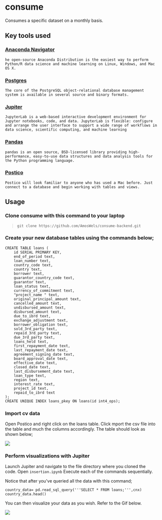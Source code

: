 # consume
Consumes a specific dataset on a monthly basis.

## Key tools used
### [Anaconda Navigator](https://www.anaconda.com/distribution/)
```he open-source Anaconda Distribution is the easiest way to perform Python/R data science and machine learning on Linux, Windows, and Mac OS X.```

### [Postgres](https://www.postgresql.org/download/)
```The core of the PostgreSQL object-relational database management system is available in several source and binary formats.```

### [Jupiter](https://jupyter.org/)
```JupyterLab is a web-based interactive development environment for Jupyter notebooks, code, and data. JupyterLab is flexible: configure and arrange the user interface to support a wide range of workflows in data science, scientific computing, and machine learning```

### [Pandas](https://pandas.pydata.org/)
```pandas is an open source, BSD-licensed library providing high-performance, easy-to-use data structures and data analysis tools for the Python programming language.```

### [Postico](https://eggerapps.at/postico/)
```Postico will look familiar to anyone who has used a Mac before. Just connect to a database and begin working with tables and views. ```

## Usage
### Clone consume with this command to your laptop
> ```git clone https://github.com/AmosWels/consume-backend.git```

### Create your new database tables using the commands below;

```
CREATE TABLE loans (
    id SERIAL PRIMARY KEY,
    end_of_period text,
    loan_number text,
    country_code text,
    country text,
    borrower text,
    guarantor_country_code text,
    guarantor text,
    loan_status text,
    currency_of_commitment text,
    "project_name " text,
    original_principal_amount text,
    cancelled_amount text,
    undisbursed_amount text,
    disbursed_amount text,
    due_to_ibrd text,
    exchange_adjustment text,
    borrower_obligation text,
    sold_3rd_party text,
    repaid_3rd_party text,
    due_3rd_party text,
    loans_held text,
    first_repayment_date text,
    last_repayment_date text,
    agreement_signing_date text,
    board_approval_date text,
    effective_date text,
    closed_date text,
    last_disbursement_date text,
    loan_type text,
    region text,
    interest_rate text,
    project_id text,
    repaid_to_ibrd text
);
CREATE UNIQUE INDEX loans_pkey ON loans(id int4_ops); 
```
### Import cv data
Open Postico and right click on the loans table. Click mport the csv file into the table and much the columns accordingly. The table should look as shown below;

<img src="./image/postico.png"/>

### Perform visualizations with Jupiter
Launch Jupiter and navigate to the file directory where you cloned the code. Open ```insertion.ipynb```
Execute each of the commands sequentially. 

Notice that after you've queried all the data with this command;
```
country_data= pd.read_sql_query('''SELECT * FROM loans;''',cnx)
country_data.head()
```
You can then visualize your data as you wish. Refer to the Gif below.

<img src="./image/jupiter.gif"/>

